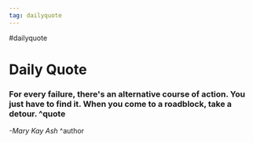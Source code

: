 ```yaml
---
tag: dailyquote
---
```


#dailyquote

# Daily Quote

### For every failure, there's an alternative course of action. You just have to find it. When you come to a roadblock, take a detour. ^quote
*-Mary Kay Ash* ^author
